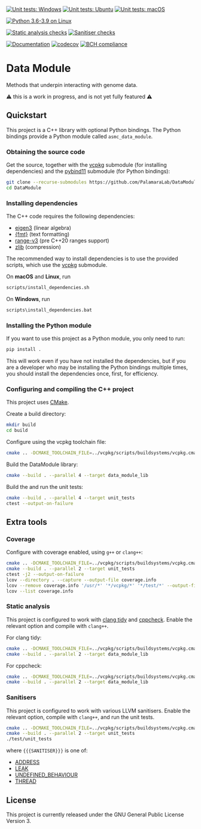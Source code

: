 [![Unit tests: Windows](https://github.com/PalamaraLab/DataModule/workflows/Unit%20tests:%20Windows/badge.svg)](https://github.com/PalamaraLab/DataModule/actions)
[![Unit tests: Ubuntu](https://github.com/PalamaraLab/DataModule/workflows/Unit%20tests:%20Ubuntu/badge.svg)](https://github.com/PalamaraLab/DataModule/actions)
[![Unit tests: macOS](https://github.com/PalamaraLab/DataModule/workflows/Unit%20tests:%20macOS/badge.svg)](https://github.com/PalamaraLab/DataModule/actions)

[![Python 3.6-3.9 on Linux](https://github.com/PalamaraLab/DataModule/workflows/Python%203.6-3.9%20on%20Linux/badge.svg)](https://github.com/PalamaraLab/DataModule/actions)

[![Static analysis checks](https://github.com/PalamaraLab/DataModule/workflows/Static%20analysis%20checks/badge.svg)](https://github.com/PalamaraLab/DataModule/actions)
[![Sanitiser checks](https://github.com/PalamaraLab/DataModule/workflows/Sanitiser%20checks/badge.svg)](https://github.com/PalamaraLab/DataModule/actions)

[![Documentation](https://readthedocs.org/projects/data-module/badge/?version=latest)](https://data-module.readthedocs.io/en/latest/?badge=latest)
[![codecov](https://codecov.io/gh/PalamaraLab/DataModule/branch/main/graph/badge.svg)](https://codecov.io/gh/PalamaraLab/DataModule)
[![BCH compliance](https://bettercodehub.com/edge/badge/PalamaraLab/DataModule?branch=main)](https://bettercodehub.com/results/PalamaraLab/DataModule)

# Data Module

Methods that underpin interacting with genome data.

:warning: this is a work in progress, and is not yet fully featured :warning:

## Quickstart

This project is a C++ library with optional Python bindings.
The Python bindings provide a Python module called `asmc_data_module`.

### Obtaining the source code

Get the source, together with the [vcpkg](https://github.com/microsoft/vcpkg) submodule (for installing dependencies) and the [pybind11](https://github.com/pybind/pybind11) submodule (for Python bindings):

```bash
git clone --recurse-submodules https://github.com/PalamaraLab/DataModule.git
cd DataModule
```

### Installing dependencies

The C++ code requires the following dependencies:

- [eigen3](https://eigen.tuxfamily.org/index.php) (linear algebra)
- [{fmt}](https://github.com/fmtlib/fmt) (text formatting) 
- [range-v3](https://github.com/ericniebler/range-v3) (pre C++20 ranges support)
- [zlib](https://zlib.net/) (compression)


The recommended way to install dependencies is to use the provided scripts, which use the [vcpkg](https://github.com/microsoft/vcpkg) submodule.

On **macOS** and **Linux**, run

```bash
scripts/install_dependencies.sh
```

On **Windows**, run

```bash
scripts\install_dependencies.bat
```

### Installing the Python module

If you want to use this project as a Python module, you only need to run:

```bash
pip install .
```

This will work even if you have not installed the dependencies, but if you are a developer who may be installing the Python bindings multiple times, you should install the dependencies once, first, for efficiency.

### Configuring and compiling the C++ project

This project uses [CMake](https://cmake.org/).

Create a build directory:

```bash
mkdir build
cd build
```

Configure using the vcpkg toolchain file:

```bash
cmake .. -DCMAKE_TOOLCHAIN_FILE=../vcpkg/scripts/buildsystems/vcpkg.cmake
```

Build the DataModule library:

```bash
cmake --build . --parallel 4 --target data_module_lib
```

Build the and run the unit tests:

```bash
cmake --build . --parallel 4 --target unit_tests
ctest --output-on-failure
```

## Extra tools

### Coverage

Configure with coverage enabled, using `g++` or `clang++`:

```bash
cmake .. -DCMAKE_TOOLCHAIN_FILE=../vcpkg/scripts/buildsystems/vcpkg.cmake -DCMAKE_BUILD_TYPE=Debug -DENABLE_COVERAGE=ON
cmake --build . --parallel 2 --target unit_tests
ctest -j2 --output-on-failure
lcov --directory . --capture --output-file coverage.info
lcov --remove coverage.info '/usr/*' '*/vcpkg/*' '*/test/*' --output-file coverage.info
lcov --list coverage.info
```

### Static analysis

This project is configured to work with [clang tidy](https://clang.llvm.org/extra/clang-tidy/) and [cppcheck](http://cppcheck.sourceforge.net/).
Enable the relevant option and compile with `clang++`.

For clang tidy:

```bash
cmake .. -DCMAKE_TOOLCHAIN_FILE=../vcpkg/scripts/buildsystems/vcpkg.cmake -DCMAKE_BUILD_TYPE=Debug -DENABLE_CLANG_TIDY=ON
cmake --build . --parallel 2 --target data_module_lib
```

For cppcheck:

```bash
cmake .. -DCMAKE_TOOLCHAIN_FILE=../vcpkg/scripts/buildsystems/vcpkg.cmake -DCMAKE_BUILD_TYPE=Debug -DENABLE_CPPCHECK=ON
cmake --build . --parallel 2 --target data_module_lib
```

### Sanitisers

This project is configured to work with various LLVM sanitisers.
Enable the relevant option, compile with `clang++`, and run the unit tests.

```bash
cmake .. -DCMAKE_TOOLCHAIN_FILE=../vcpkg/scripts/buildsystems/vcpkg.cmake -DCMAKE_BUILD_TYPE=Debug -DENABLE_SANITISER_{{{SANITISER}}}=ON
cmake --build . --parallel 2 --target unit_tests
./test/unit_tests
```

where `{{{SANITISER}}}` is one of:

- [ADDRESS](https://clang.llvm.org/docs/AddressSanitizer.html)
- [LEAK](https://clang.llvm.org/docs/LeakSanitizer.html)
- [UNDEFINED_BEHAVIOUR](https://clang.llvm.org/docs/UndefinedBehaviorSanitizer.html)
- [THREAD](https://clang.llvm.org/docs/ThreadSanitizer.html)

## License

This project is currently released under the GNU General Public License Version 3.
